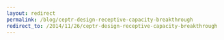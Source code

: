```yaml
---
layout: redirect
permalink: /blog/ceptr-design-receptive-capacity-breakthrough
redirect_to: /2014/11/26/ceptr-design-receptive-capacity-breakthrough
---
```

